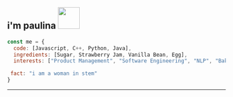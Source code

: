 <h2> i'm paulina <img src="[https://media.giphy.com/media/92YG8KKSjYhMc/giphy.gif](https://media.giphy.com/media/WUlplcMpOCEmTGBtBW/giphy.gif)" width="50"></h2>
</em></p>

```javascript
const me = {
  code: [Javascript, C++, Python, Java],
  ingredients: [Sugar, Strawberry Jam, Vanilla Bean, Egg],
  interests: ["Product Management", "Software Engineering", "NLP", "Baking!!"],

 fact: "i am a woman in stem"
}
```
---

<!--
**thebaolin/thebaolin** is a ✨ _special_ ✨ repository because its `README.md` (this file) appears on your GitHub profile.

-->

